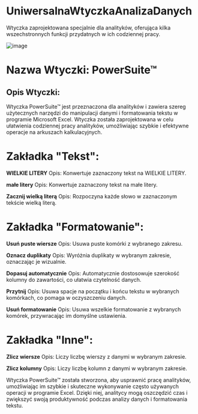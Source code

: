 # UniwersalnaWtyczkaAnalizaDanych
Wtyczka zaprojektowana specjalnie dla analityków, oferująca kilka wszechstronnych funkcji przydatnych w ich codziennej pracy.<br>

![image](https://github.com/kasiaPesik/UniwersalnaWtyczkaAnalizaDanych/assets/127053233/07b8a294-48d5-4bc0-b268-fc778c3470d4)

<h1>Nazwa Wtyczki: PowerSuite™ </h1>

<h2>Opis Wtyczki:</h2>

Wtyczka PowerSuite™ jest przeznaczona dla analityków i zawiera szereg użytecznych narzędzi do manipulacji danymi i formatowania tekstu w programie Microsoft Excel. Wtyczka została zaprojektowana w celu ułatwienia codziennej pracy analityków, umożliwiając szybkie i efektywne operacje na arkuszach kalkulacyjnych.

<h1>Zakładka "Tekst":</h1>

**WIELKIE LITERY**
Opis: Konwertuje zaznaczony tekst na WIELKIE LITERY.

**małe litery**
Opis: Konwertuje zaznaczony tekst na małe litery.

**Zacznij wielką literą**
Opis: Rozpoczyna każde słowo w zaznaczonym tekście wielką literą.

<h1>Zakładka "Formatowanie":</h1>

**Usuń puste wiersze**
Opis: Usuwa puste komórki z wybranego zakresu.

**Oznacz duplikaty**
Opis: Wyróżnia duplikaty w wybranym zakresie, oznaczając je wizualnie.

**Dopasuj automatycznie**
Opis: Automatycznie dostosowuje szerokość kolumny do zawartości, co ułatwia czytelność danych.

**Przytnij**
Opis: Usuwa spacje na początku i końcu tekstu w wybranych komórkach, co pomaga w oczyszczeniu danych.

**Usuń formatowanie**
Opis: Usuwa wszelkie formatowanie z wybranych komórek, przywracając im domyślne ustawienia.

<h1>Zakładka "Inne":</h1>

**Zlicz wiersze**
Opis: Liczy liczbę wierszy z danymi w wybranym zakresie.

**Zlicz kolumny**
Opis: Liczy liczbę kolumn z danymi w wybranym zakresie.

Wtyczka PowerSuite™ została stworzona, aby usprawnić pracę analityków, umożliwiając im szybkie i skuteczne wykonywanie często używanych operacji w programie Excel. Dzięki niej, analitycy mogą oszczędzić czas i zwiększyć swoją produktywność podczas analizy danych i formatowania tekstu.
